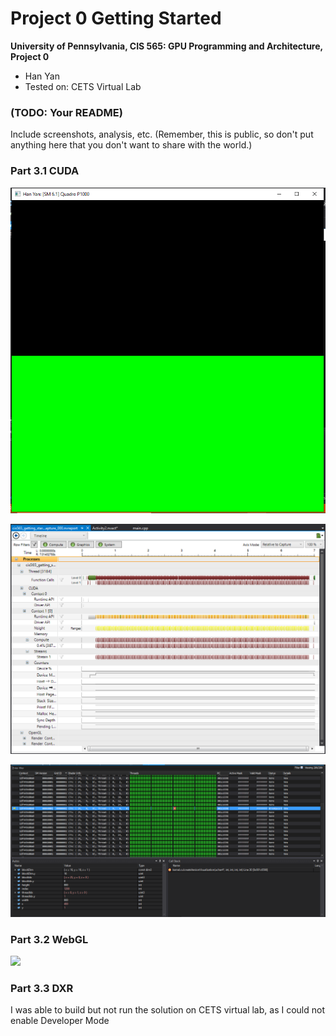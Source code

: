 Project 0 Getting Started
====================

**University of Pennsylvania, CIS 565: GPU Programming and Architecture, Project 0**

* Han Yan
* Tested on: CETS Virtual Lab

### (TODO: Your README)

Include screenshots, analysis, etc. (Remember, this is public, so don't put
anything here that you don't want to share with the world.)

### Part 3.1 CUDA

![](images/Capture1.PNG)

![](images/Capture2.PNG)

![](images/Capture3.PNG)

### Part 3.2 WebGL

![](images/chrome__gpu.png)

### Part 3.3 DXR

I was able to build but not run the solution on CETS virtual lab, as I could not enable Developer Mode

